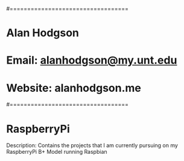 #==================================
#    Alan Hodgson
#    Email: alanhodgson@my.unt.edu
#    Website: alanhodgson.me
#==================================
 
#	RaspberryPi
Description: Contains the projects that I am currently pursuing on my RaspberryPi B+ Model running Raspbian 

